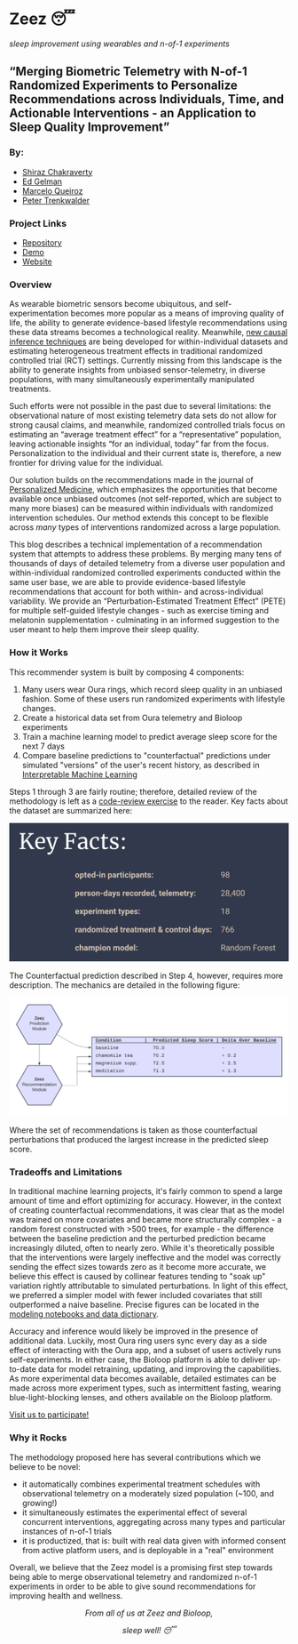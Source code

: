 
# Zeez 😴

_sleep improvement using wearables and n-of-1 experiments_

## “Merging Biometric Telemetry with N-of-1 Randomized Experiments to Personalize Recommendations across Individuals, Time, and Actionable Interventions - an Application to Sleep Quality Improvement”

### By:
- [Shiraz Chakraverty](https://www.linkedin.com/in/shirazchakraverty/, "LinkedIn Profile")
- [Ed Gelman](https://www.linkedin.com/in/edgelman/, "LinkedIn Profile")
- [Marcelo Queiroz](https://www.linkedin.com/in/mscatolinqueiroz/, "LinkedIn Profile")
- [Peter Trenkwalder](https://www.linkedin.com/in/peter-trenkwalder-b2959a9/, "LinkedIn Profile")

### Project Links

- [Repository](https://github.com/ShirazChakraverty/zeez_mvp)
- [Demo](https://bioloopsleep.com/demo)
- [Website](http://people.ischool.berkeley.edu/~marcelo.queiroz/Zeez/)

### Overview

As wearable biometric sensors become ubiquitous, and self-experimentation becomes more popular as a means of improving quality of life, the ability to generate evidence-based lifestyle recommendations using these data streams becomes a technological reality. Meanwhile, [new causal inference techniques](https://www.pnas.org/content/113/27/7353) are being developed for within-individual datasets and estimating heterogeneous treatment effects in traditional randomized controlled trial (RCT) settings. Currently missing from this landscape is the ability to generate insights from unbiased sensor-telemetry, in diverse populations, with many simultaneously experimentally manipulated treatments.

Such efforts were not possible in the past due to several limitations: the observational nature of most existing telemetry data sets do not allow for strong causal claims, and meanwhile, randomized controlled trials focus on estimating an “average treatment effect” for a “representative” population, leaving actionable insights “for an individual, today” far from the focus. Personalization to the individual and their current state is, therefore, a new frontier for driving value for the individual.  

Our solution builds on the recommendations made in the journal of [Personalized Medicine](https://www.ncbi.nlm.nih.gov/pmc/articles/PMC3118090/), which emphasizes the opportunities that become available once unbiased outcomes (not self-reported, which are subject to many more biases) can be measured within individuals with randomized intervention schedules. Our method extends this concept to be flexible across _many_ types of interventions randomized across a large population.

This blog describes a technical implementation of a recommendation system that attempts to address these problems. By merging many tens of thousands of days of detailed telemetry from a diverse user population and within-individual randomized controlled experiments conducted within the same user base, we are able to provide evidence-based lifestyle recommendations that account for both within- and across-individual variability. We provide an “Perturbation-Estimated Treatment Effect” (PETE) for multiple self-guided lifestyle changes - such as exercise timing and melatonin supplementation - culminating in an informed suggestion to the user meant to help them improve their sleep quality.

### How it Works

This recommender system is built by composing 4 components:
1. Many users wear Oura rings, which record sleep quality in an unbiased fashion. Some of these users run randomized experiments with lifestyle changes.
2. Create a historical data set from Oura telemetry and Bioloop experiments
3. Train a machine learning model to predict average sleep score for the next 7 days
4. Compare baseline predictions to "counterfactual" predictions under simulated "versions" of the user's recent history, as described in [Interpretable Machine Learning](https://christophm.github.io/interpretable-ml-book/counterfactual.html)

Steps 1 through 3 are fairly routine; therefore, detailed review of the methodology is left as a [code-review exercise](https://github.com/ShirazChakraverty/zeez_mvp) to the reader. Key facts about the dataset are summarized here:

![Key Training Facts](https://github.com/ShirazChakraverty/zeez_mvp/blob/master/deliverables/figures/zeez_key_facts_training.png)

The Counterfactual prediction described in Step 4, however, requires more description. The mechanics are detailed in the following figure:

![Zeez Counterfactual Recommendation Mechanics](https://github.com/ShirazChakraverty/zeez_mvp/blob/master/deliverables/figures/zeez_counterfactual_mechanics.png)

  Where the set of recommendations is taken as those counterfactual perturbations that produced the largest increase in the predicted sleep score.

### Tradeoffs and Limitations

In traditional machine learning projects, it's fairly common to spend a large amount of time and effort optimizing for accuracy. However, in the context of creating counterfactual recommendations, it was clear that as the model was trained on more covariates and became more structurally complex - a random forest constructed with >500 trees, for example - the difference between the baseline prediction and the perturbed prediction became increasingly diluted, often to nearly zero. While it's theoretically possible that the interventions were largely ineffective and the model was correctly sending the effect sizes towards zero as it become more accurate, we believe this effect is caused by collinear features tending to "soak up" variation rightly attributable to simulated perturbations. In light of this effect, we preferred a simpler model with fewer included covariates that still outperformed a naive baseline. Precise figures can be located in the [modeling notebooks and data dictionary](https://github.com/ShirazChakraverty/zeez_mvp).

Accuracy and inference would likely be improved in the presence of additional data. Luckily, most Oura ring users sync every day as a side effect of interacting with the Oura app, and a subset of users actively runs self-experiments. In either case, the Bioloop platform is able to deliver up-to-date data for model retraining, updating, and improving the capabilities. As more experimental data becomes available,  detailed estimates can be made across more experiment types, such as intermittent fasting, wearing blue-light-blocking lenses, and others available on the Bioloop platform.

[Visit us to participate!](https://bioloopsleep.com/)

### Why it Rocks

The methodology proposed here has several contributions which we believe to be novel:
- it automatically combines experimental treatment schedules with observational telemetry on a moderately sized population (~100, and growing!)
- it simultaneously estimates the experimental effect of several concurrent interventions, aggregating across many types and particular instances of n-of-1 trials
- it is productized, that is: built with real data given with informed consent from active platform users, and is deployable in a "real" environment

Overall, we believe that the Zeez model is a promising first step towards being able to merge observational telemetry and randomized n-of-1 experiments in order to be able to give sound recommendations for improving health and wellness.


<center>

_From all of us at Zeez and Bioloop,_

_sleep well! 😴_  

</center>
